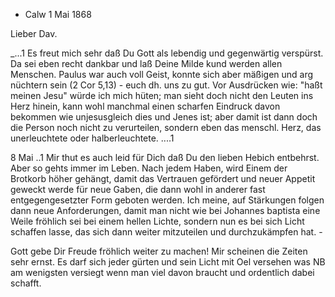 + Calw 1 Mai 1868

Lieber Dav.

_...1 Es freut mich sehr daß Du Gott als lebendig und gegenwärtig verspürst. Da sei eben recht dankbar und laß Deine Milde kund werden allen Menschen. Paulus war auch voll Geist, konnte sich aber mäßigen und arg nüchtern sein (2 Cor 5,13) - euch dh. uns zu gut. Vor Ausdrücken wie: "haßt meinen Jesu" würde ich mich hüten; man sieht doch nicht den Leuten ins Herz hinein, kann wohl manchmal einen scharfen Eindruck davon bekommen wie unjesusgleich dies und Jenes ist; aber damit ist dann doch die Person noch nicht zu verurteilen, sondern eben das menschl. Herz, das unerleuchtete oder halberleuchtete. ....1

8 Mai ..1 Mir thut es auch leid für Dich daß Du den lieben Hebich entbehrst. Aber so gehts immer im Leben. Nach jedem Haben, wird Einem der Brotkorb höher gehängt, damit das Vertrauen gefördert und neuer Appetit geweckt werde für neue Gaben, die dann wohl in anderer fast entgegengesetzter Form geboten werden. Ich meine, auf Stärkungen folgen dann neue Anforderungen, damit man nicht wie bei Johannes baptista eine Weile fröhlich sei bei einem hellen Lichte, sondern nun es bei sich Licht schaffen lasse, das sich dann weiter mitzuteilen und durchzukämpfen hat. -

Gott gebe Dir Freude fröhlich weiter zu machen! Mir scheinen die Zeiten sehr ernst. Es darf sich jeder gürten und sein Licht mit Oel versehen was NB am wenigsten versiegt wenn man viel davon braucht und ordentlich dabei schafft.
